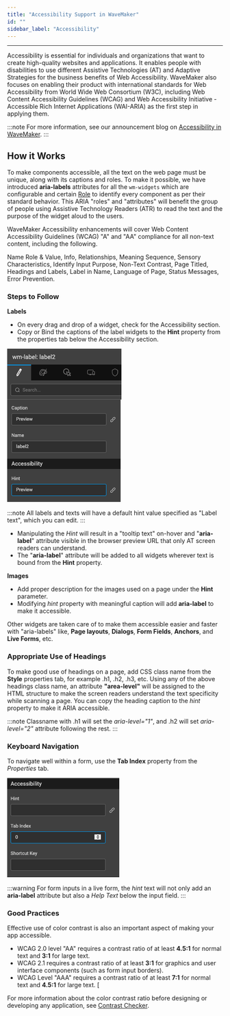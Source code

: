 ```yaml
---
title: "Accessibility Support in WaveMaker"
id: ""
sidebar_label: "Accessibility"
---
```

---

Accessibility is essential for individuals and organizations that want to create high-quality websites and applications. It enables people with disabilities to use different Assistive Technologies (AT) and Adaptive Strategies for the business benefits of Web Accessibility. WaveMaker also focuses on enabling their product with international standards for Web Accessibility from World Wide Web Consortium (W3C), including Web Content Accessibility Guidelines (WCAG) and Web Accessibility Initiative - Accessible Rich Internet Applications (WAI-ARIA) as the first step in applying them. 

:::note
For more information, see our announcement blog on [Accessibility in WaveMaker](/learn/blog/2021-08-23-accessibility-feature).
:::

## How it Works

To make components accessible, all the text on the web page must be unique, along with its captions and roles. To make it possible, we have introduced **aria-labels** attributes for all the `wm-widgets` which are configurable and certain [Role](https://developer.mozilla.org/en-US/docs/Web/Accessibility/ARIA/Roles) to identify every component as per their standard behavior. This ARIA "roles" and "attributes" will benefit the group of people using Assistive Technology Readers (ATR) to read the text and the purpose of the widget aloud to the users. 

WaveMaker Accessibility enhancements will cover Web Content Accessibility Guidelines (WCAG) "A" and "AA" compliance for all non-text content, including the following.

Name Role & Value, Info, Relationships, Meaning Sequence, Sensory Characteristics, Identify Input Purpose, Non-Text Contrast, Page Titled, Headings and Labels, Label in Name, Language of Page, Status Messages, Error Prevention.


### Steps to Follow

**Labels**

* On every drag and drop of a widget, check for the Accessibility section. 
* Copy or Bind the captions of the label widgets to the **Hint** property from the properties tab below the Accessibility section. 

![Accessibility Section](/learn/assets/accessibility-section.png)

:::note
All labels and texts will have a default hint value specified as "Label text", which you can edit. 
:::

* Manipulating the *Hint* will result in a "tooltip text" on-hover and "**aria-label**" attribute visible in the browser preview URL that only AT screen readers can understand.
* The "**aria-label**" attribute will be added to all widgets wherever text is bound from the **Hint** property.

**Images**

* Add proper description for the images used on a page under the **Hint** parameter. 
* Modifying *hint* property with meaningful caption will add **aria-label** to make it accessible.


Other widgets are taken care of to make them accessible easier and faster with "aria-labels" like, **Page layouts**, **Dialogs**, **Form Fields**, **Anchors**, and **Live Forms**, etc.



### Appropriate Use of Headings

To make good use of headings on a page, add CSS class name from the **Style** properties tab, for example .h1, .h2, .h3, etc. Using any of the above headings class name, an attribute **"area-level"** will be assigned to the HTML structure to make the screen readers understand the text specificity while scanning a page. You can copy the heading caption to the *hint* property to make it ARIA accessible.
 

:::note
Classname with .h1 will set the *aria-level="1"*, and .h2 will set *aria-level="2"* attribute following the rest. 
:::


### Keyboard Navigation

To navigate well within a form, use the **Tab Index** property from the *Properties* tab.

![Tab Index property](/learn/assets/tab-index-property.png)


:::warning 
For form inputs in a live form, the *hint* text will not only add an **aria-label** attribute but also a *Help Text* below the input field. 
:::

### Good Practices

Effective use of color contrast is also an important aspect of making your app accessible. 

- WCAG 2.0 level "AA" requires a contrast ratio of at least **4.5:1** for normal text and **3:1** for large text. 
- WCAG 2.1 requires a contrast ratio of at least **3:1** for graphics and user interface components (such as form input borders). 
- WCAG Level "AAA" requires a contrast ratio of at least **7:1** for normal text and **4.5:1** for large text. [
    
For more information about the color contrast ratio before designing or developing any application, see [Contrast Checker](https://webaim.org/resources/contrastchecker/).